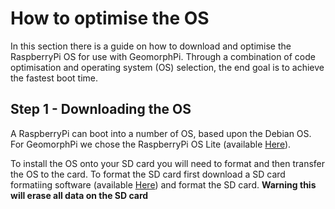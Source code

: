 # How to optimise the OS

In this section there is a guide on how to download and optimise the RaspberryPi OS for use with GeomorphPi. Through a combination of code optimisation and operating system (OS) selection, the end goal is to achieve the fastest boot time.




## Step 1 - Downloading the OS

A RaspberryPi can boot into a number of OS, based upon the Debian OS. For GeomorphPi we chose the RaspberryPi OS Lite (available [Here](https://www.raspberrypi.com/software/operating-systems/)).

To install the OS onto your SD card you will need to format and then transfer the OS to the card. To format the SD card first download a SD card formatiing software (available [Here](https://www.sdcard.org/downloads/formatter/)) and format the SD card. **Warning this will erase all data on the SD card**
